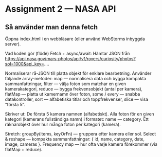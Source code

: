 # Assignment 2 — NASA API
## Så använder man denna fetch

Öppna index.html i en webbläsare (eller använd WebStorms inbyggda server).

Vad koden gör (flöde)
Fetch + async/await: Hämtar JSON från https://api.nasa.gov/mars-photos/api/v1/rovers/curiosity/photos?sol=1000&api_key=....

Normaliserar rå-JSON till platta objekt för enklare bearbetning.
Använder följande array-metoder:
map — normalisera data och bygga kompakta sammanfattningar,
filter — välja foton som matchar en given kamerakategori,
reduce — bygga frekvensobjekt (antal per kamera),
flatMap — platta ut kamernamn över foton,
some / every — snabba datakontroller,
sort — alfabetiska titlar och toppfrekvenser,
slice — visa “första 5”.

Skriver ut:
De första 5 kamera namnen (alfabetiskt).
Alla foton för en given kategori (kamerans fullständiga namn) i formatet: name — category.
Ett räknarobjekt över hur många foton per kategori (kamera).

Stretch:
groupBy(items, keyOrFn) — gruppera efter kamera eller sol.
Select & reshape — kompakta sammanfattningar: { id, name, category, date, image, cameras }.
Frequency map — hur ofta varje kamera förekommer (via flatMap + reduce).
